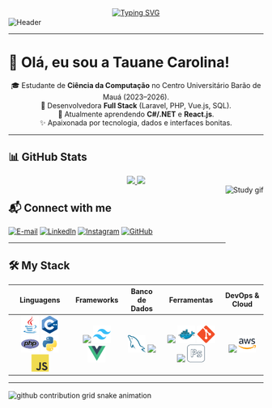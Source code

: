<div align="center">
  <a href="https://git.io/typing-svg">
    <img src="https://readme-typing-svg.demolab.com?font=Fira+Code&weight=500&size=22&pause=1000&color=FF00F6&center=true&vCenter=true&random=false&width=524&lines=%E2%8A%B9+Welcome+to+my+profile!+%CB%99%E1%B5%95%CB%99+%E2%8A%B9+" alt="Typing SVG">
  </a>
</div>

<img align="center" alt="Header" src="./src/header-gif.gif">

---

# 🌸 Olá, eu sou a **Tauane Carolina**!  
<p align="center">
🎓 Estudante de <strong>Ciência da Computação</strong> no Centro Universitário Barão de Mauá (2023–2026).<br>
💼 Desenvolvedora <strong>Full Stack</strong> (Laravel, PHP, Vue.js, SQL).<br>
🌱 Atualmente aprendendo <strong>C#/.NET</strong> e <strong>React.js</strong>.<br>
✨ Apaixonada por tecnologia, dados e interfaces bonitas.
</p>

---

## 📊 GitHub Stats

<div align="center">
  <a href="https://github.com/coding-ayko">
    <img height="160em" src="https://github-readme-stats.vercel.app/api?username=coding-ayko&show_icons=true&theme=ambient_gradient&include_all_commits=true&count_private=false"/>
    <img height="160em" src="https://github-readme-stats.vercel.app/api/top-langs/?username=coding-ayko&layout=compact&langs_count=7&theme=ambient_gradient"/>
  </a>
</div>

<img align="right" alt="Study gif" height="190px" src="./src/study.gif">

## 📬 Connect with me
[![E-mail](https://img.shields.io/badge/-Email-000?style=for-the-badge&logo=gmail&logoColor=FF00F6)](mailto:tauane581730@gmail.com)
[![LinkedIn](https://img.shields.io/badge/-LinkedIn-000?style=for-the-badge&logo=linkedin&logoColor=FF00F6)](https://www.linkedin.com/in/tauane-carolina-oliveira-miranda-dos-santos-606599244/)
[![Instagram](https://img.shields.io/badge/-Instagram-000?style=for-the-badge&logo=instagram&logoColor=FF00F6)](https://www.instagram.com/whos.ayko/)
[![GitHub](https://img.shields.io/badge/-GitHub-000?style=for-the-badge&logo=github&logoColor=FF00F6)](https://github.com/Coding-Ayko)

---

## 🛠️ My Stack

<div align="center">

| **Linguagens** | **Frameworks** | **Banco de Dados** | **Ferramentas** | **DevOps & Cloud** |
|:--------------:|:---------------:|:------------------:|:----------------:|:------------------:|
| <img src="https://raw.githubusercontent.com/devicons/devicon/master/icons/java/java-original.svg" height="35"/> <img src="https://raw.githubusercontent.com/devicons/devicon/master/icons/cplusplus/cplusplus-original.svg" height="35"/> <img src="https://raw.githubusercontent.com/devicons/devicon/master/icons/php/php-original.svg" height="35"/> <img src="https://raw.githubusercontent.com/devicons/devicon/master/icons/python/python-original.svg" height="35"/> <img src="https://raw.githubusercontent.com/devicons/devicon/master/icons/javascript/javascript-original.svg" height="35"/> | <img src="https://cdn.worldvectorlogo.com/logos/laravel-2.svg" height="35"/> <img src="https://raw.githubusercontent.com/devicons/devicon/master/icons/tailwindcss/tailwindcss-original.svg" height="35"/> <img src="https://raw.githubusercontent.com/devicons/devicon/master/icons/vuejs/vuejs-original.svg" height="35"/> | <img src="https://raw.githubusercontent.com/devicons/devicon/master/icons/mysql/mysql-original.svg" height="35"/> <img src="https://www.svgrepo.com/show/303229/microsoft-sql-server-logo.svg" height="35"/> | <img src="https://raw.githubusercontent.com/microsoft/PowerBI-Icons/main/SVG/Power-BI.svg" height="35"/> <img src="https://raw.githubusercontent.com/devicons/devicon/master/icons/docker/docker-original.svg" height="35"/> <img src="https://raw.githubusercontent.com/devicons/devicon/master/icons/git/git-original.svg" height="35"/> <img src="https://www.vectorlogo.zone/logos/figma/figma-icon.svg" height="35"/> <img src="https://raw.githubusercontent.com/devicons/devicon/master/icons/photoshop/photoshop-line.svg" height="35"/> | <img src="https://avatars.githubusercontent.com/u/44036562?s=200&v=4" height="35"/> <img src="https://raw.githubusercontent.com/devicons/devicon/master/icons/amazonwebservices/amazonwebservices-original.svg" height="35"/> |

</div>

---



<picture align="center">
  <source media="(prefers-color-scheme: dark)" srcset="https://raw.githubusercontent.com/Coding-Ayko/Coding-Ayko/output/github-contribution-grid-snake-dark.svg">
  <source media="(prefers-color-scheme: light)" srcset="https://raw.githubusercontent.com/Coding-Ayko/Coding-Ayko/output/github-contribution-grid-snake.svg">
  <img align="center" alt="github contribution grid snake animation" src="https://raw.githubusercontent.com/Coding-Ayko/Coding-Ayko/output/github-contribution-grid-snake.svg">
</picture>
